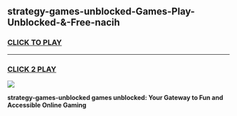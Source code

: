 
## strategy-games-unblocked-Games-Play-Unblocked-&-Free-nacih
<h3>
<a href="https://premium76.site?title=strategy-games-unblocked&ref=24A">CLICK TO PLAY</a></h3>
<hr>

<h3>
<a href="https://premium76.site?title=strategy-games-unblocked&ref=24A">CLICK 2 PLAY</a>
  
</h3>

<a href="https://premium76.site?title=strategy-games-unblocked&ref=24A"><img src="https://clearcache.store/games.png"></a>


**strategy-games-unblocked games unblocked: Your Gateway to Fun and Accessible Online Gaming**
